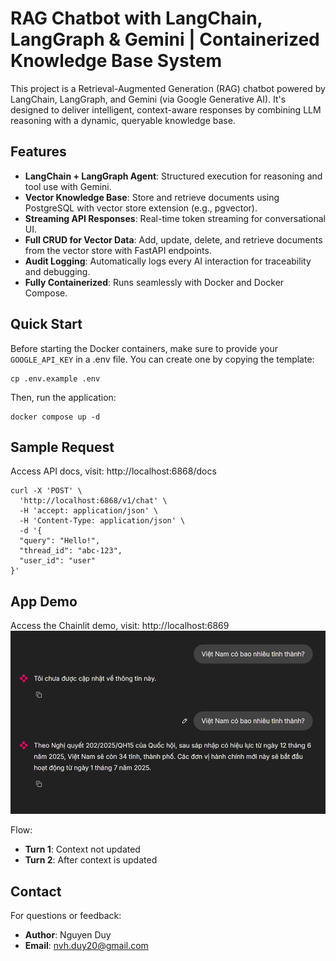 # RAG Chatbot with LangChain, LangGraph & Gemini | Containerized Knowledge Base System
This project is a Retrieval-Augmented Generation (RAG) chatbot powered by LangChain, LangGraph, and Gemini (via Google Generative AI). It's designed to deliver intelligent, context-aware responses by combining LLM reasoning with a dynamic, queryable knowledge base.


## Features
- **LangChain + LangGraph Agent**: Structured execution for reasoning and tool use with Gemini.
- **Vector Knowledge Base**: Store and retrieve documents using PostgreSQL with vector store extension (e.g., pgvector). 
- **Streaming API Responses**: Real-time token streaming for conversational UI.
- **Full CRUD for Vector Data**: Add, update, delete, and retrieve documents from the vector store with FastAPI endpoints.
- **Audit Logging**: Automatically logs every AI interaction for traceability and debugging.
- **Fully Containerized**: Runs seamlessly with Docker and Docker Compose.

## Quick Start

Before starting the Docker containers, make sure to provide your `GOOGLE_API_KEY` in a .env file.
You can create one by copying the template:
```shell
cp .env.example .env
```

Then, run the application:
```shell
docker compose up -d
```

## Sample Request

Access API docs, visit: http://localhost:6868/docs

```curl
curl -X 'POST' \
  'http://localhost:6868/v1/chat' \
  -H 'accept: application/json' \
  -H 'Content-Type: application/json' \
  -d '{
  "query": "Hello!",
  "thread_id": "abc-123",
  "user_id": "user"
}'
```

## App Demo
Access the Chainlit demo, visit: http://localhost:6869
<img src="assert/demo.png" alt="demo">

Flow:
- **Turn 1**: Context not updated
- **Turn 2**: After context is updated

## Contact
For questions or feedback:
- **Author**: Nguyen Duy
- **Email**: nvh.duy20@gmail.com